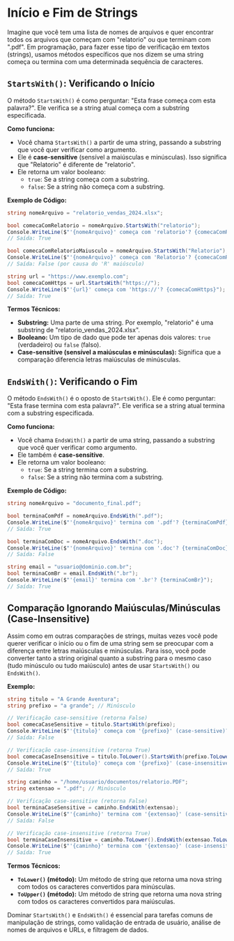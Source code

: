 # Início e Fim de Strings

Imagine que você tem uma lista de nomes de arquivos e quer encontrar todos os arquivos que começam com "relatorio" ou que terminam com ".pdf". Em programação, para fazer esse tipo de verificação em textos (strings), usamos métodos específicos que nos dizem se uma string começa ou termina com uma determinada sequência de caracteres.

## `StartsWith()`: Verificando o Início

O método `StartsWith()` é como perguntar: "Esta frase começa com esta palavra?". Ele verifica se a string atual começa com a substring especificada.

**Como funciona:**

*   Você chama `StartsWith()` a partir de uma string, passando a substring que você quer verificar como argumento.
*   Ele é **case-sensitive** (sensível a maiúsculas e minúsculas). Isso significa que "Relatorio" é diferente de "relatorio".
*   Ele retorna um valor booleano:
    *   `true`: Se a string começa com a substring.
    *   `false`: Se a string não começa com a substring.

**Exemplo de Código:**

```csharp
string nomeArquivo = "relatorio_vendas_2024.xlsx";

bool comecaComRelatorio = nomeArquivo.StartsWith("relatorio");
Console.WriteLine($"'{nomeArquivo}' começa com 'relatorio'? {comecaComRelatorio}");
// Saída: True

bool comecaComRelatorioMaiusculo = nomeArquivo.StartsWith("Relatorio");
Console.WriteLine($"'{nomeArquivo}' começa com 'Relatorio'? {comecaComRelatorioMaiusculo}");
// Saída: False (por causa do 'R' maiúsculo)

string url = "https://www.exemplo.com";
bool comecaComHttps = url.StartsWith("https://");
Console.WriteLine($"'{url}' começa com 'https://'? {comecaComHttps}");
// Saída: True
```

**Termos Técnicos:**

*   **Substring:** Uma parte de uma string. Por exemplo, "relatorio" é uma substring de "relatorio_vendas_2024.xlsx".
*   **Booleano:** Um tipo de dado que pode ter apenas dois valores: `true` (verdadeiro) ou `false` (falso).
*   **Case-sensitive (sensível a maiúsculas e minúsculas):** Significa que a comparação diferencia letras maiúsculas de minúsculas.

## `EndsWith()`: Verificando o Fim

O método `EndsWith()` é o oposto de `StartsWith()`. Ele é como perguntar: "Esta frase termina com esta palavra?". Ele verifica se a string atual termina com a substring especificada.

**Como funciona:**

*   Você chama `EndsWith()` a partir de uma string, passando a substring que você quer verificar como argumento.
*   Ele também é **case-sensitive**.
*   Ele retorna um valor booleano:
    *   `true`: Se a string termina com a substring.
    *   `false`: Se a string não termina com a substring.

**Exemplo de Código:**

```csharp
string nomeArquivo = "documento_final.pdf";

bool terminaComPdf = nomeArquivo.EndsWith(".pdf");
Console.WriteLine($"'{nomeArquivo}' termina com '.pdf'? {terminaComPdf}");
// Saída: True

bool terminaComDoc = nomeArquivo.EndsWith(".doc");
Console.WriteLine($"'{nomeArquivo}' termina com '.doc'? {terminaComDoc}");
// Saída: False

string email = "usuario@dominio.com.br";
bool terminaComBr = email.EndsWith(".br");
Console.WriteLine($"'{email}' termina com '.br'? {terminaComBr}");
// Saída: True
```

## Comparação Ignorando Maiúsculas/Minúsculas (Case-Insensitive)

Assim como em outras comparações de strings, muitas vezes você pode querer verificar o início ou o fim de uma string sem se preocupar com a diferença entre letras maiúsculas e minúsculas. Para isso, você pode converter tanto a string original quanto a substring para o mesmo caso (tudo minúsculo ou tudo maiúsculo) antes de usar `StartsWith()` ou `EndsWith()`.

**Exemplo:**

```csharp
string titulo = "A Grande Aventura";
string prefixo = "a grande"; // Minúsculo

// Verificação case-sensitive (retorna False)
bool comecaCaseSensitive = titulo.StartsWith(prefixo);
Console.WriteLine($"'{titulo}' começa com '{prefixo}' (case-sensitive)? {comecaCaseSensitive}");
// Saída: False

// Verificação case-insensitive (retorna True)
bool comecaCaseInsensitive = titulo.ToLower().StartsWith(prefixo.ToLower());
Console.WriteLine($"'{titulo}' começa com '{prefixo}' (case-insensitive)? {comecaCaseInsensitive}");
// Saída: True

string caminho = "/home/usuario/documentos/relatorio.PDF";
string extensao = ".pdf"; // Minúsculo

// Verificação case-sensitive (retorna False)
bool terminaCaseSensitive = caminho.EndsWith(extensao);
Console.WriteLine($"'{caminho}' termina com '{extensao}' (case-sensitive)? {terminaCaseSensitive}");
// Saída: False

// Verificação case-insensitive (retorna True)
bool terminaCaseInsensitive = caminho.ToLower().EndsWith(extensao.ToLower());
Console.WriteLine($"'{caminho}' termina com '{extensao}' (case-insensitive)? {terminaCaseInsensitive}");
// Saída: True
```

**Termos Técnicos:**

*   **`ToLower()` (método):** Um método de string que retorna uma nova string com todos os caracteres convertidos para minúsculas.
*   **`ToUpper()` (método):** Um método de string que retorna uma nova string com todos os caracteres convertidos para maiúsculas.

Dominar `StartsWith()` e `EndsWith()` é essencial para tarefas comuns de manipulação de strings, como validação de entrada de usuário, análise de nomes de arquivos e URLs, e filtragem de dados.